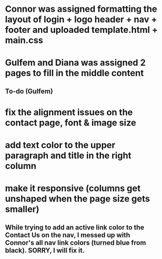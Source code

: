 # Connor was assigned formatting the layout of login + logo header + nav + footer and uploaded template.html + main.css
# Gulfem and Diana was assigned 2 pages to fill in the middle content

## To-do  (Gulfem)
# fix the alignment issues on the contact page, font & image size
# add text color to the upper paragraph and title in the right column
# make it responsive (columns get unshaped when the page size gets smaller)

## While trying to add an active link color to the Contact Us on the nav, I messed up with Connor's all nav link colors (turned blue from black). SORRY, I will fix it.

